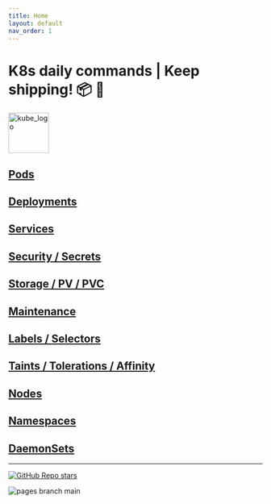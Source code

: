 ```yaml
---
title: Home
layout: default
nav_order: 1
---
```


# K8s daily commands | Keep shipping! 📦 🐳

<p align="left"><img src="https://www.vectorlogo.zone/logos/kubernetes/kubernetes-icon.svg" width="80" alt="kube_logo"></p>

## [Pods](./pods)

## [Deployments](./deployments)

## [Services](./services)

## [Security / Secrets](./security-secrets)

## [Storage / PV / PVC](./storage)

## [Maintenance](./maintenance)

## [Labels / Selectors](./labels-selectors)

## [Taints / Tolerations / Affinity](./taints-tolerations-affinity)

## [Nodes](./nodes)

## [Namespaces](./namespaces)

## [DaemonSets](./daemonsets)

---

<p align="left"><a href="https://github.com/paulofponciano/k8s-daily-commands-and-troubleshoot"><img alt="GitHub Repo stars" src="https://img.shields.io/github/stars/paulofponciano/k8s-daily-commands-and-troubleshoot?label=k8s-daily-commands-and-troubleshoot&style=social"></a></p>

![pages branch main](https://github.com/paulofponciano/k8s-daily-commands-and-troubleshoot/actions/workflows/ci-gh-pages.yaml/badge.svg?branch=main)